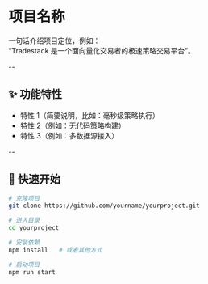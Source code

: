 # 项目名称

一句话介绍项目定位，例如：  
“Tradestack 是一个面向量化交易者的极速策略交易平台”。

--

## ✨ 功能特性
- 特性 1（简要说明，比如：毫秒级策略执行）  
- 特性 2（例如：无代码策略构建）  
- 特性 3（例如：多数据源接入）  

--

## 🚀 快速开始

```bash
# 克隆项目
git clone https://github.com/yourname/yourproject.git

# 进入目录
cd yourproject

# 安装依赖
npm install   # 或者其他方式

# 启动项目
npm run start
